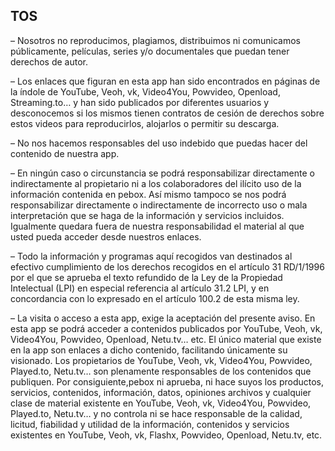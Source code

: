 ## TOS

– Nosotros no reproducimos, plagiamos, distribuimos ni comunicamos públicamente, películas, series y/o documentales que puedan tener derechos de autor.

– Los enlaces que figuran en esta app han sido encontrados en páginas de la índole de YouTube, Veoh, vk, Video4You, Powvideo, Openload, Streaming.to… y han sido publicados por diferentes usuarios y desconocemos si los mismos tienen contratos de cesión de derechos sobre estos videos para reproducirlos, alojarlos o permitir su descarga.

– No nos hacemos responsables del uso indebido que puedas hacer del contenido de nuestra app.

– En ningún caso o circunstancia se podrá responsabilizar directamente o indirectamente al propietario ni a los colaboradores del ilícito uso de la información contenida en  pebox. Así mismo tampoco se nos podrá responsabilizar directamente o indirectamente de incorrecto uso o mala interpretación que se haga de la información y servicios incluidos. Igualmente quedara fuera de nuestra responsabilidad el material al que usted pueda acceder desde nuestros enlaces.

– Todo la información y programas aquí recogidos van destinados al efectivo cumplimiento de los derechos recogidos en el artículo 31 RD/1/1996 por el que se aprueba el texto refundido de la Ley de la Propiedad Intelectual (LPI) en especial referencia al artículo 31.2 LPI, y en concordancia con lo expresado en el artículo 100.2 de esta misma ley. 

– La visita o acceso a esta app, exige la aceptación del presente aviso. En esta app se podrá acceder a contenidos publicados por YouTube, Veoh, vk, Video4You, Powvideo, Openload, Netu.tv… etc. El único material que existe en la app son enlaces a dicho contenido, facilitando únicamente su visionado. Los propietarios de YouTube, Veoh, vk, Video4You, Powvideo, Played.to, Netu.tv… son plenamente responsables de los contenidos que publiquen. Por consiguiente,pebox ni aprueba, ni hace suyos los productos, servicios, contenidos, información, datos, opiniones archivos y cualquier clase de material existente en YouTube, Veoh, vk, Video4You, Powvideo, Played.to, Netu.tv… y no controla ni se hace responsable de la calidad, licitud, fiabilidad y utilidad de la información, contenidos y servicios existentes en YouTube, Veoh, vk, Flashx, Powvideo, Openload, Netu.tv, etc.
